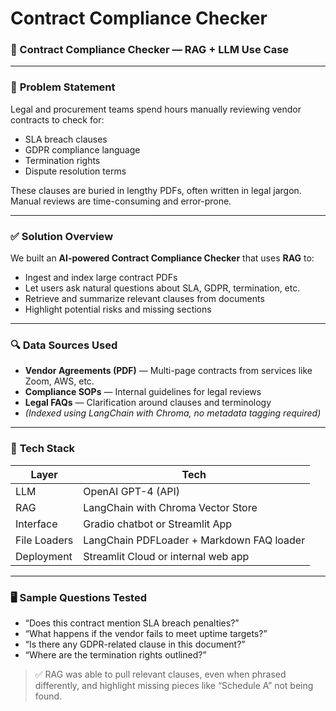 # Contract Compliance Checker

### 📄 Contract Compliance Checker — RAG + LLM Use Case

---

### 📌 **Problem Statement**

Legal and procurement teams spend hours manually reviewing vendor contracts to check for:

- SLA breach clauses
- GDPR compliance language
- Termination rights
- Dispute resolution terms

These clauses are buried in lengthy PDFs, often written in legal jargon. Manual reviews are time-consuming and error-prone.

---

### ✅ **Solution Overview**

We built an **AI-powered Contract Compliance Checker** that uses **RAG** to:

- Ingest and index large contract PDFs
- Let users ask natural questions about SLA, GDPR, termination, etc.
- Retrieve and summarize relevant clauses from documents
- Highlight potential risks and missing sections

---

### 🔍 **Data Sources Used**

- **Vendor Agreements (PDF)** — Multi-page contracts from services like Zoom, AWS, etc.
- **Compliance SOPs** — Internal guidelines for legal reviews
- **Legal FAQs** — Clarification around clauses and terminology
- *(Indexed using LangChain with Chroma, no metadata tagging required)*

---

### 🧠 **Tech Stack**

| Layer | Tech |
| --- | --- |
| LLM | OpenAI GPT-4 (API) |
| RAG | LangChain with Chroma Vector Store |
| Interface | Gradio chatbot or Streamlit App |
| File Loaders | LangChain PDFLoader + Markdown FAQ loader |
| Deployment | Streamlit Cloud or internal web app |

---

### 🖥️ **Sample Questions Tested**

- “Does this contract mention SLA breach penalties?”
- “What happens if the vendor fails to meet uptime targets?”
- “Is there any GDPR-related clause in this document?”
- “Where are the termination rights outlined?”

> ✅ RAG was able to pull relevant clauses, even when phrased differently, and highlight missing pieces like “Schedule A” not being found.
>
